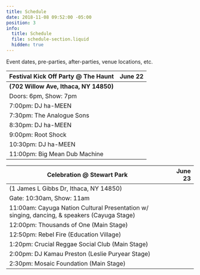 ```yaml
---
title: Schedule
date: 2018-11-08 09:52:00 -05:00
position: 3
info:
  title: Schedule
  file: schedule-section.liquid
  hidden: true
---
```


Event dates, pre-parties, after-parties, venue locations, etc.

| Festival Kick Off Party @ The Haunt | June 22 |
|-------------------------------------|--------:|
| **(702 Willow Ave, Ithaca, NY 14850)**  |         |
| Doors: 6pm, Show: 7pm               |         |
| 7:00pm: DJ ha-MEEN                  |         |
| 7:30pm: The Analogue Sons           |         |
| 8:30pm: DJ ha-MEEN                  |         |
| 9:00pm: Root Shock                  |         |
| 10:30pm: DJ ha-MEEN                 |         |
| 11:00pm: Big Mean Dub Machine       |         |

| Celebration @ Stewart Park                                                                  | June 23 |
|---------------------------------------------------------------------------------------------|--------:|
| (1 James L Gibbs Dr, Ithaca, NY 14850)                                                      |         |
| Gate: 10:30am, Show: 11am                                                                   |         |
| 11:00am: Cayuga Nation Cultural Presentation w/ singing, dancing, & speakers (Cayuga Stage) |         |
| 12:00pm: Thousands of One (Main Stage)                                                      |         |
| 12:50pm: Rebel Fire (Education Village)                                                     |         |
| 1:20pm: Crucial Reggae Social Club (Main Stage)                                             |         |
| 2:00pm: DJ Kamau Preston (Leslie Puryear Stage)                                             |         |
| 2:30pm: Mosaic Foundation (Main Stage)                                                      |         |
